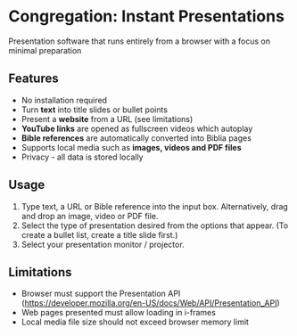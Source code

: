 ﻿# Congregation: Instant Presentations
Presentation software that runs entirely from a browser with a focus on minimal preparation

## Features

 - No installation required
 - Turn **text** into title slides or bullet points
 - Present a **website** from a URL (see limitations)
 - **YouTube links** are opened as fullscreen videos which autoplay
 - **Bible references** are automatically converted into Biblia pages
 - Supports local media such as **images, videos and PDF files**
 - Privacy - all data is stored locally

## Usage

 1. Type text, a URL or Bible reference into the input box. Alternatively, drag and drop an image, video or PDF file.
 2. Select the type of presentation desired from the options that appear. (To create a bullet list, create a title slide first.)
 3. Select your presentation monitor / projector.

## Limitations

 - Browser must support the Presentation API (https://developer.mozilla.org/en-US/docs/Web/API/Presentation_API)
 - Web pages presented must allow loading in i-frames
 - Local media file size should not exceed browser memory limit
